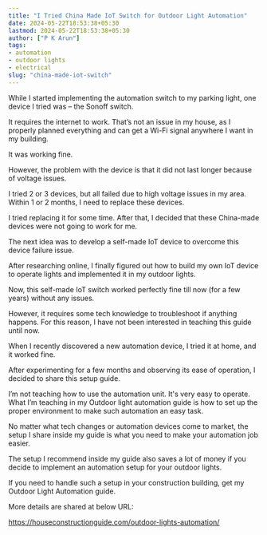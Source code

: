 ```yaml
---
title: "I Tried China Made IoT Switch for Outdoor Light Automation"
date: 2024-05-22T18:53:38+05:30
lastmod: 2024-05-22T18:53:38+05:30
author: ["P K Arun"]
tags: 
- automation
- outdoor lights
- electrical
slug: "china-made-iot-switch"
---
```


While I started implementing the automation switch to my parking light, one device I tried was – the Sonoff switch.

It requires the internet to work. That’s not an issue in my house, as I properly planned everything and can get a Wi-Fi signal anywhere I want in my building. 

It was working fine. 

However, the problem with the device is that it did not last longer because of voltage issues.

I tried 2 or 3 devices, but all failed due to high voltage issues in my area. Within 1 or 2 months, I need to replace these devices.

I tried replacing it for some time. After that, I decided that these China-made devices were not going to work for me. 

The next idea was to develop a self-made IoT device to overcome this device failure issue. 

After researching online, I finally figured out how to build my own IoT device to operate lights and implemented it in my outdoor lights.

Now, this self-made IoT switch worked perfectly fine till now (for a few years) without any issues. 

However, it requires some tech knowledge to troubleshoot if anything happens. For this reason, I have not been interested in teaching this guide until now. 

When I recently discovered a new automation device, I tried it at home, and it worked fine.

After experimenting for a few months and observing its ease of operation, I decided to share this setup guide.

I’m not teaching how to use the automation unit. It's very easy to operate. What I’m teaching in my Outdoor light automation guide is how to set up the proper environment to make such automation an easy task.

No matter what tech changes or automation devices come to market, the setup I share inside my guide is what you need to make your automation job easier.

The setup I recommend inside my guide also saves a lot of money if you decide to implement an automation setup for your outdoor lights.

If you need to handle such a setup in your construction building, get my Outdoor Light Automation guide. 

More details are shared at below URL:

https://houseconstructionguide.com/outdoor-lights-automation/


